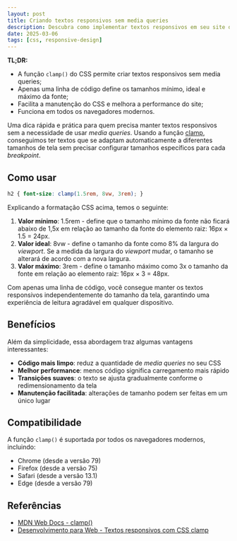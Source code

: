 ```yaml
---
layout: post
title: Criando textos responsivos sem media queries
description: Descubra como implementar textos responsivos em seu site de forma simples e eficiente, eliminando a necessidade de media queries com a função clamp do CSS.
date: 2025-03-06
tags: [css, responsive-design]
---
```


**TL;DR:**

- A função `clamp()` do CSS permite criar textos responsivos sem media queries;
- Apenas uma linha de código define os tamanhos mínimo, ideal e máximo da fonte;
- Facilita a manutenção do CSS e melhora a performance do site;
- Funciona em todos os navegadores modernos.

Uma dica rápida e prática para quem precisa manter textos responsivos sem a necessidade de usar _media queries_. Usando a função [clamp](https://developer.mozilla.org/en-US/docs/Web/CSS/clamp), conseguimos ter textos que se adaptam automaticamente a diferentes tamanhos de tela sem precisar configurar tamanhos específicos para cada _breakpoint_.

## Como usar

```css
h2 { font-size: clamp(1.5rem, 8vw, 3rem); }
```

Explicando a formatação CSS acima, temos o seguinte:

1. **Valor mínimo**: 1.5rem - define que o tamanho mínimo da fonte não ficará abaixo de 1,5x em relação ao tamanho da fonte do elemento raiz: 16px × 1.5 = 24px.
2. **Valor ideal**: 8vw - define o tamanho da fonte como 8% da largura do _viewport_. Se a medida da largura do _viewport_ mudar, o tamanho se alterará de acordo com a nova largura.
3. **Valor máximo**: 3rem - define o tamanho máximo como 3x o tamanho da fonte em relação ao elemento raiz: 16px × 3 = 48px.

Com apenas uma linha de código, você consegue manter os textos responsivos independentemente do tamanho da tela, garantindo uma experiência de leitura agradável em qualquer dispositivo.

## Benefícios

Além da simplicidade, essa abordagem traz algumas vantagens interessantes:

- **Código mais limpo**: reduz a quantidade de _media queries_ no seu CSS
- **Melhor performance**: menos código significa carregamento mais rápido
- **Transições suaves**: o texto se ajusta gradualmente conforme o redimensionamento da tela
- **Manutenção facilitada**: alterações de tamanho podem ser feitas em um único lugar

## Compatibilidade

A função `clamp()` é suportada por todos os navegadores modernos, incluindo:

- Chrome (desde a versão 79)
- Firefox (desde a versão 75)
- Safari (desde a versão 13.1)
- Edge (desde a versão 79)

## Referências

- [MDN Web Docs - clamp()](https://developer.mozilla.org/en-US/docs/Web/CSS/clamp)
- [Desenvolvimento para Web - Textos responsivos com CSS clamp](https://desenvolvimentoparaweb.com/css/textos-responsivos-com-css-clamp/)
